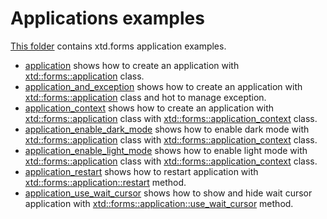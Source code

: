 # Applications examples

[This folder](..) contains xtd.forms application examples.

* [application](application/README.md) shows how to create an application with [xtd::forms::application](../../../src/xtd_forms/include/xtd/forms/application.hpp) class.
* [application_and_exception](application_and_exception/README.md) shows how to create an application with [xtd::forms::application](../../../src/xtd_forms/include/xtd/forms/application.hpp) class and hot to manage exception.
* [application_context](application_context/README.md) shows how to create an application with [xtd::forms::application](../../../src/xtd_forms/include/xtd/forms/application.hpp) class with [xtd::forms::application_context](../../../src/xtd_forms/include/xtd/forms/application_context.hpp) class.
* [application_enable_dark_mode](application_enable_dark_mode/README.md) shows how to enable dark mode with [xtd::forms::application](../../../src/xtd_forms/include/xtd/forms/application.hpp) class with [xtd::forms::application_context](../../../src/xtd_forms/include/xtd/forms/application_context.hpp) class.
* [application_enable_light_mode](application_enable_light_mode/README.md) shows how to enable light mode with [xtd::forms::application](../../src/xtd_forms/include/xtd/forms/application.hpp) class with [xtd::forms::application_context](../../../src/xtd_forms/include/xtd/forms/application_context.hpp) class.
* [application_restart](application_restart/README.md) shows how to restart application with [xtd::forms::application::restart](../../../src/xtd_forms/include/xtd/forms/application.hpp) method.
* [application_use_wait_cursor](application_use_wait_cursor/README.md) shows how to show and hide wait cursor application with [xtd::forms::application::use_wait_cursor](../../../src/xtd_forms/include/xtd/forms/application.hpp) method.
